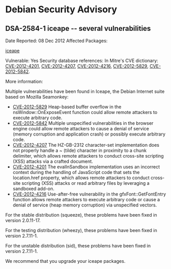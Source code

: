 
Debian Security Advisory
========================


DSA-2584-1 iceape -- several vulnerabilities
--------------------------------------------



Date Reported:
08 Dec 2012
Affected Packages:

[iceape](https://packages.debian.org/src:iceape)

Vulnerable:
Yes
Security database references:
In Mitre's CVE dictionary: [CVE-2012-4201](https://security-tracker.debian.org/tracker/CVE-2012-4201), [CVE-2012-4207](https://security-tracker.debian.org/tracker/CVE-2012-4207), [CVE-2012-4216](https://security-tracker.debian.org/tracker/CVE-2012-4216), [CVE-2012-5829](https://security-tracker.debian.org/tracker/CVE-2012-5829), [CVE-2012-5842](https://security-tracker.debian.org/tracker/CVE-2012-5842).  

More information:

Multiple vulnerabilities have been found in Iceape, the Debian Internet suite
based on Mozilla Seamonkey:


* [CVE-2012-5829](https://security-tracker.debian.org/tracker/CVE-2012-5829)
Heap-based buffer overflow in the nsWindow::OnExposeEvent function could
 allow remote attackers to execute arbitrary code.
* [CVE-2012-5842](https://security-tracker.debian.org/tracker/CVE-2012-5842)
Multiple unspecified vulnerabilities in the browser engine could allow remote
 attackers to cause a denial of service (memory corruption and application
 crash) or possibly execute arbitrary code.
* [CVE-2012-4207](https://security-tracker.debian.org/tracker/CVE-2012-4207)
The HZ-GB-2312 character-set implementation does not properly handle a ~
 (tilde) character in proximity to a chunk delimiter, which allows remote
 attackers to conduct cross-site scripting (XSS) attacks via a crafted
 document.
* [CVE-2012-4201](https://security-tracker.debian.org/tracker/CVE-2012-4201)
The evalInSandbox implementation uses an incorrect context during the
 handling of JavaScript code that sets the location.href property, which
 allows remote attackers to conduct cross-site scripting (XSS) attacks or read
 arbitrary files by leveraging a sandboxed add-on.
* [CVE-2012-4216](https://security-tracker.debian.org/tracker/CVE-2012-4216)
Use-after-free vulnerability in the gfxFont::GetFontEntry function allows
 remote attackers to execute arbitrary code or cause a denial of service (heap
 memory corruption) via unspecified vectors.


For the stable distribution (squeeze), these problems have been fixed in
version 2.0.11-17.


For the testing distribution (wheezy), these problems have been fixed in
version 2.7.11-1.


For the unstable distribution (sid), these problems have been fixed in
version 2.7.11-1.


We recommend that you upgrade your iceape packages.





